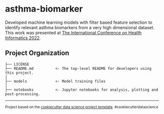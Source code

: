 asthma-biomarker
==============================

Developed machine learning models with filter based feature selection to identify relevant asthma biomarkers from a very high dimensional dataset.
This work was presented at <a target="_blank" href="https://www.insticc.org/node/TechnicalProgram/BIOSTEC/2022/presentationDetails/110195">The International Conference on Health Informatics 2022</a>.

Project Organization
------------

    ├── LICENSE
    ├── README.md          <- The top-level README for developers using this project.
    │
    ├── models             <- Model training files
    │
    ├── notebooks          <- Jupyter notebooks for analysis, plotting and post-processing.  


--------

<p><small>Project based on the <a target="_blank" href="https://drivendata.github.io/cookiecutter-data-science/">cookiecutter data science project template</a>. #cookiecutterdatascience</small></p>
